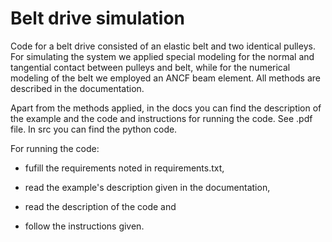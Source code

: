# Belt drive simulation

Code for a belt drive consisted of an elastic belt and two identical pulleys. For simulating the system we applied special modeling for the normal and tangential contact between pulleys and belt, while for the numerical modeling of the belt we employed an ANCF beam element. All methods are described in the documentation.

Apart from the methods applied, in the docs you can find the description of the example and the code and instructions for running the code. See .pdf file. In src you can find the python code.

For running the code:

* fufill the requirements noted in requirements.txt,

* read the example's description given in the documentation, 

* read the description of the code and 

* follow the instructions given.



 
